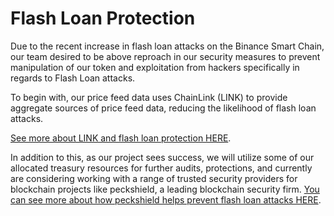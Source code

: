 # Flash Loan Protection

Due to the recent increase in flash loan attacks on the Binance Smart Chain, our team desired to be above reproach in our security measures to prevent manipulation of our token and exploitation from hackers specifically in regards to Flash Loan attacks.

To begin with, our price feed data uses ChainLink \(LINK\) to provide aggregate sources of price feed data, reducing the likelihood of flash loan attacks. 

[See more about LINK and flash loan protection HERE](https://blog.chain.link/flash-loans-and-the-importance-of-tamper-proof-oracles/).

In addition to this, as our project sees success, we will utilize some of our allocated treasury resources for further audits, protections, and currently are considering working with a range of trusted security providers for blockchain projects like peckshield, a leading blockchain security firm. [You can see more about how peckshield helps prevent flash loan attacks HERE](https://peckshield.com/en#home).

